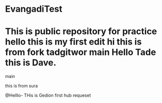 # EvangadiTest

This is public repository for practice
hello this is my first edit
hi this is from fork tadgitwor
main
Hello Tade this is Dave. 
=======
main

this is from  sura

@Helllo- THis is Gedion first hub requeset 
